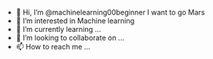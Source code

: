 - 👋 Hi, I’m @machinelearning00beginner
I want to go Mars
- 👀 I’m interested in Machine learning 
- 🌱 I’m currently learning ...
- 💞️ I’m looking to collaborate on ...
- 📫 How to reach me ...

<!---
machinelearning00beginner/machinelearning00beginner is a ✨ special ✨ repository because its `README.md` (this file) appears on your GitHub profile.
You can click the Preview link to take a look at your changes.
--->
